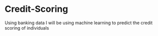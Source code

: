 # Credit-Scoring
Using banking data I will be using machine learning to predict the credit scoring of individuals

